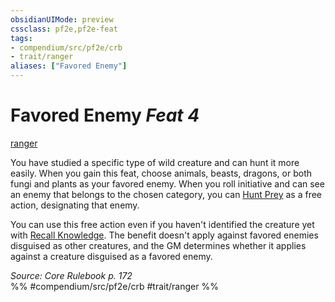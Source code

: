 ```yaml
---
obsidianUIMode: preview
cssclass: pf2e,pf2e-feat
tags:
- compendium/src/pf2e/crb
- trait/ranger
aliases: ["Favored Enemy"]
---
```

# Favored Enemy  *Feat 4*  
[ranger](../../rules/traits/ranger.md)  


You have studied a specific type of wild creature and can hunt it more easily. When you gain this feat, choose animals, beasts, dragons, or both fungi and plants as your favored enemy. When you roll initiative and can see an enemy that belongs to the chosen category, you can [Hunt Prey](../../rules/actions/hunt-prey.md) as a free action, designating that enemy.

You can use this free action even if you haven't identified the creature yet with [Recall Knowledge](../../rules/actions/recall-knowledge.md). The benefit doesn't apply against favored enemies disguised as other creatures, and the GM determines whether it applies against a creature disguised as a favored enemy.

*Source: Core Rulebook p. 172*  
%% #compendium/src/pf2e/crb #trait/ranger %%